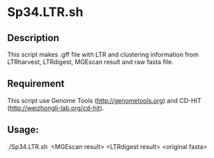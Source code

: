 Sp34.LTR.sh
====================

Description
---------------------------------
This script makes .gff file with LTR and clustering information from LTRharvest, LTRdigest, MGEscan result and raw fasta file.

Requirement
---------------------------------
This script use Genome Tools (http://genometools.org) and CD-HIT (http://weizhongli-lab.org/cd-hit).

Usage:
---------------------------------
./Sp34.LTR.sh  \<MGEscan result\> \<LTRdigest result\> \<original fasta\>
